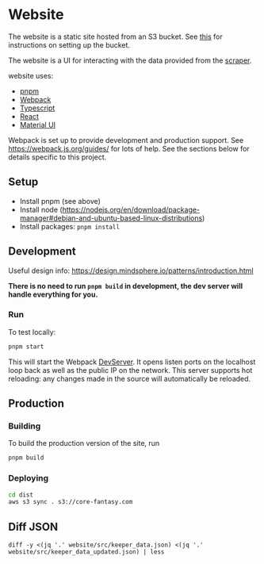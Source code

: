 # Website
The website is a static site hosted from an S3 bucket. See [this](https://docs.aws.amazon.com/AmazonS3/latest/userguide/website-hosting-custom-domain-walkthrough.html)
for instructions on setting up the bucket.

The website is a UI for interacting with the data provided from the [scraper](../scraper).

website uses:
* [pnpm](https://pnpm.io)
* [Webpack](https://webpack.js.org)
* [Typescript](https://www.typescriptlang.org)
* [React](https://react.dev/)
* [Material UI](https://mui.com/material-ui/getting-started/)

Webpack is set up to provide development and production support. See https://webpack.js.org/guides/ for lots of help.
See the sections below for details specific to this project.

## Setup
* Install pnpm (see above)
* Install node (https://nodejs.org/en/download/package-manager#debian-and-ubuntu-based-linux-distributions)
* Install packages: `pnpm install`

## Development
Useful design info: https://design.mindsphere.io/patterns/introduction.html 

**There is no need to run `pnpm build` in development, the dev server will handle everything for you.**

### Run
To test locally:
```bash
pnpm start
```
This will start the Webpack [DevServer](https://webpack.js.org/configuration/dev-server/). It opens listen ports
on the localhost loop back as well as the public IP on the network. This server supports hot reloading: any changes
made in the source will automatically be reloaded.

## Production

### Building
To build the production version of the site, run
```bash
pnpm build
```

### Deploying
```bash
cd dist
aws s3 sync . s3://core-fantasy.com
```

## Diff JSON
`diff -y <(jq '.' website/src/keeper_data.json) <(jq '.' website/src/keeper_data_updated.json) | less`
